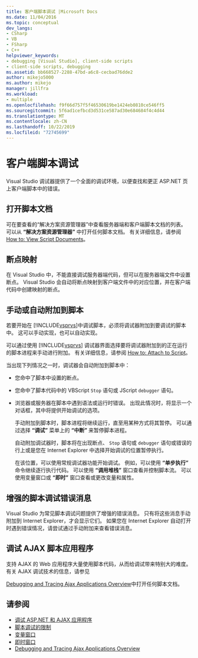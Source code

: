 ```yaml
---
title: 客户端脚本调试 |Microsoft Docs
ms.date: 11/04/2016
ms.topic: conceptual
dev_langs:
- CSharp
- VB
- FSharp
- C++
helpviewer_keywords:
- debugging [Visual Studio], client-side scripts
- client-side scripts, debugging
ms.assetid: bb668527-2288-47bd-a6c8-cecbad76dde2
author: mikejo5000
ms.author: mikejo
manager: jillfra
ms.workload:
- multiple
ms.openlocfilehash: f9f66d757f5f46530619be1424eb0810ce546ff5
ms.sourcegitcommit: 5f6ad1cefbcd3d531ce587ad30e684684f4c4d44
ms.translationtype: MT
ms.contentlocale: zh-CN
ms.lasthandoff: 10/22/2019
ms.locfileid: "72745699"
---
```

# <a name="client-side-script-debugging"></a>客户端脚本调试
Visual Studio 调试器提供了一个全面的调试环境，以便查找和更正 ASP.NET 页上客户端脚本中的错误。

## <a name="opening-script-documents"></a>打开脚本文档
可在要查看的“解决方案资源管理器”中查看服务器端和客户端脚本文档的列表。 可以从 **“解决方案资源管理器”** 中打开任何脚本文档。 有关详细信息，请参阅 [How to: View Script Documents](../debugger/how-to-view-script-documents.md)。

## <a name="breakpoint-mapping"></a>断点映射
 在 Visual Studio 中，不能直接调试服务器端代码，但可以在服务器端文件中设置断点。 Visual Studio 会自动将断点映射到客户端文件中的对应位置，并在客户端代码中创建映射的断点。

## <a name="manually-or-automatically-attaching-to-script"></a>手动或自动附加到脚本
 若要开始在 [!INCLUDE[vsprvs](../code-quality/includes/vsprvs_md.md)]中调试脚本，必须将调试器附加到要调试的脚本中。 这可以手动实现，也可以自动实现。

 可以通过使用 [!INCLUDE[vsprvs](../code-quality/includes/vsprvs_md.md)] 调试器界面选择要将调试器附加到的正在运行的脚本进程来手动进行附加。 有关详细信息，请参阅 [How to: Attach to Script](../debugger/how-to-attach-to-script.md)。

 当出现下列情况之一时，调试器会自动附加到脚本中：

- 您命中了脚本中设置的断点。

- 您命中了脚本代码中的 VBScript `Stop` 语句或 JScript `debugger` 语句。

- 浏览器或服务器在脚本中遇到语法或运行时错误。 出现此情况时，将显示一个对话框，其中将提供开始调试的选项。

  手动附加到脚本时，脚本进程将继续运行，直至用某种方式将其暂停。 可以通过选择 **“调试”** 菜单上的 **“中断”** 来暂停脚本进程。

  自动附加调试器时，脚本将在出现断点、 `Stop` 语句或 `debugger` 语句或错误的行上或是您在 Internet Explorer 中选择开始调试的位置暂停执行。

  在该位置，可以使用常规调试器功能开始调试。 例如，可以使用 **“单步执行”** 命令继续逐行执行代码。 可以使用 **“调用堆栈”** 窗口查看并控制脚本流。 可以使用变量窗口或 **“即时”** 窗口查看或更改变量和属性。

## <a name="enhanced-error-messages-for-script-debugging"></a>增强的脚本调试错误消息
 Visual Studio 为常见脚本调试问题提供了增强的错误消息。 只有将这些消息手动附加到 Internet Explorer，才会显示它们。 如果您在 Internet Explorer 自动打开时遇到错误情况，请尝试通过手动附加来查看错误消息。

## <a name="debugging-ajax-script-applications"></a>调试 AJAX 脚本应用程序
 支持 AJAX 的 Web 应用程序大量使用脚本代码，从而给调试带来特别大的难度。 有关 AJAX 调试技术的信息，请参见

 [Debugging and Tracing Ajax Applications Overview](https://msdn.microsoft.com/Library/92684ea0-7bb4-4a34-9203-3aa6394ce375)中打开任何脚本文档。

## <a name="see-also"></a>请参阅

- [调试 ASP.NET 和 AJAX 应用程序](/visualstudio/debugger/how-to-enable-debugging-for-aspnet-applications)
- [脚本调试的限制](../debugger/limitations-on-script-debugging.md)
- [变量窗口](../debugger/debugger-windows.md)
- [即时窗口](../ide/reference/immediate-window.md)
- [Debugging and Tracing Ajax Applications Overview](https://msdn.microsoft.com/Library/92684ea0-7bb4-4a34-9203-3aa6394ce375)